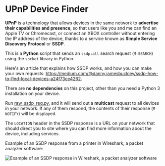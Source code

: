 # UPnP Device Finder
 
 **UPnP** is a technology that allows devices in the same network to **advertise their capabilities and presence**, so that users 
 like you and me can find an Apple TV or Chromecast, or connect an XBOX controller without entering the IP address of 
 the device, thanks to a service known as **Simple Service Discovery Protocol** or **SSDP**.
 
 This is a **Python** script that sends an `ssdp:all` search request (`M-SEARCH`) using the `socket` library in Python.
 
 Here's an article that explains how SSDP works, and how you can make your own requests: 
 https://medium.com/@danny.jamesbuckley/ssdp-how-to-find-local-devices-a24f73ce4262.
 
 There are **no dependencies** on this project, other than you need a Python 3 installation on your device.
 
 Run [raw_ssdp_req.py](raw_ssdp_req.py), and it will send out a **multicast** request to all devices in your network. 
 If any of them respond, the contents of their response (`M-NOTIFY`) will be displayed.
 
 The `LOCATION` header in the SSDP response is a URL on your network that should direct you to site where you can find more information about 
 the device, including services.

Example of an SSDP response from a printer in Wireshark, a packet analyzer software:

 ![Example of an SSDP response in Wireshark, a packet analyzer software](https://user-images.githubusercontent.com/76597978/159574191-d697144e-0f28-4b42-8cb9-8d1877d41ef2.png)
